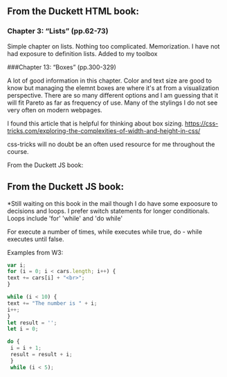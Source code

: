 ## From the Duckett HTML book:

### Chapter 3: “Lists” (pp.62-73)

Simple chapter on lists. Nothing too complicated. Memorization. I have not had exposure to definition lists. Added to my toolbox

###Chapter 13: “Boxes” (pp.300-329)

A lot of good information in this chapter. Color and text size are good to know but managing the elemnt boxes are where it's at from a visualization perspective. 
There are so many different options and I am guessing that it will fit Pareto as far as frequency of use. Many of the stylings I do not see very often on modern webpages.

I found this article that is helpful for thinking about box sizing. https://css-tricks.com/exploring-the-complexities-of-width-and-height-in-css/

css-tricks will no doubt be an often used resource for me throughout the course. 

From the Duckett JS book:
## From the Duckett JS book:

*Still waiting on this book in the mail though I do have some expoosure to decisions and loops.
I prefer switch statements for longer conditionals. Loops include 'for' 'while' and 'do while'

For execute a number of times, while executes while true, do - while executes until false. 

Examples from W3:
 
 ```javascript
 var i;
 for (i = 0; i < cars.length; i++) {
 text += cars[i] + "<br>";
 }
 ```
 
 ```javascript
 while (i < 10) {
 text += "The number is " + i;
 i++;
 }
 let result = '';
 let i = 0;
 ```

 ```javascript
 do {
  i = i + 1;
  result = result + i;
  } 
  while (i < 5);
  ```
